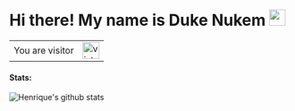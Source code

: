 # Hi there! My name is Duke Nukem <img src="https://github.com/iamshubhamg/iamshubhamg/blob/master/Assests/Hi.gif" width="29px">

<table>
  <tr>
    <td>You are visitor</td>
    <td><img src="https://profile-counter.glitch.me/henricaodopao/count.svg" alt="vistor count" height="30" /></td>
  </tr>
</table>

#### Stats:
 ![Henrique's github stats](https://github-readme-stats.vercel.app/api?username=henricaodopao&show_icons=true&theme=dark)
